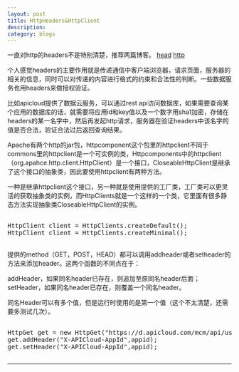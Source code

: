 ```yaml
---
layout: post
title: HttpHeaders&HttpClient
description: 
category: blogs
---
```


一直对http的headers不是特别清楚，推荐两篇博客。
[head](http://www.cnblogs.com/yuzhongwusan/archive/2011/10/20/2218954.html)
[http](http://www.cnblogs.com/li0803/archive/2008/11/03/1324746.html)

个人感觉headers的主要作用就是传递通信中客户端浏览器，请求页面，服务器的相关的信息，同时可以对传递的内容进行格式的约束和合法性的判断。一些数据服务也用headers来做授权验证。

比如apicloud提供了数据云服务，可以通过rest api访问数据库，如果需要查询某个应用的数据库的话，就需要将应用id和key值以及一个数字用sha1加密，存储在headers的某一名字中，然后再发起http请求，服务器在验证headers中该名字的值是否合法，验证合法过后返回查询结果。

Apache有两个http的jar包，httpcomponent这个包里的httpclient不同于commons里的httpclient是一个可实例的类，Httpcomponents中的httpclient（org.apahce.http.client.HttpClient）是一个接口，CloseableHttpClient是继承了这个接口的抽象类，因此要使用httpclient有两种方法。

一种是继承httpclient这个接口，另一种就是使用提供的工厂类，工厂类可以更灵活的获取抽象类的实例，而HttpClients就是一个这样的一个类，它里面有很多静态方法实现抽象类CloseableHttpClient的实例。

<pre class="brush: java">

HttpClient client = HttpClients.createDefault();
HttpClient client = HttpClients.createMinimal();

</pre>

提供的method（GET，POST，HEAD）都可以调用addheader或者setheader的方法来添加header。这两个函数的不同点在于：

addHeader，如果同名header已存在，则追加至原同名header后面；setHeader，如果同名header已存在，则覆盖一个同名header。

同名Header可以有多个值，但是运行时使用的是第一个值（这个不太清楚，还需要多测试几次）。

<pre class="brush: java">

HttpGet get = new HttpGet("https://d.apicloud.com/mcm/api/user/");
get.addHeader("X-APICloud-AppId",appid);
get.setHeader("X-APICloud-AppId",appid);

</pre>

---



